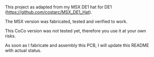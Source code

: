 This project as adapted from my MSX DE1 hat for DE1 (https://github.com/costarc/MSX_DE1_Hat).

The MSX version was fabricated, tested and verified to work.

This CoCo version was not tested yet, therefore you use it at your own risks.

As soon as I fabricate and assembly this PCB, I will update this README with actual status.
